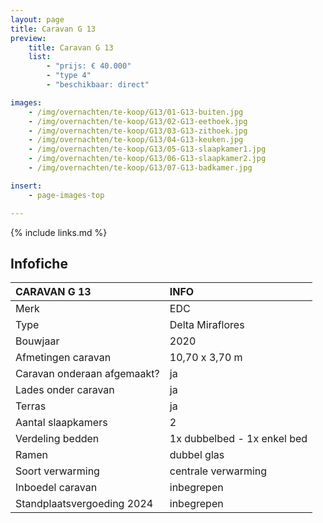 ```yaml
---
layout: page
title: Caravan G 13
preview:
    title: Caravan G 13
    list:
        - "prijs: € 40.000"
        - "type 4"
        - "beschikbaar: direct"

images:
    - /img/overnachten/te-koop/G13/01-G13-buiten.jpg
    - /img/overnachten/te-koop/G13/02-G13-eethoek.jpg
    - /img/overnachten/te-koop/G13/03-G13-zithoek.jpg
    - /img/overnachten/te-koop/G13/04-G13-keuken.jpg
    - /img/overnachten/te-koop/G13/05-G13-slaapkamer1.jpg
    - /img/overnachten/te-koop/G13/06-G13-slaapkamer2.jpg
    - /img/overnachten/te-koop/G13/07-G13-badkamer.jpg

insert:
    - page-images-top

---
```


{% include links.md %}



## Infofiche

CARAVAN G 13                | INFO        |
:---------------------------|:------------|
Merk                        |EDC
Type                        |Delta Miraflores
Bouwjaar                    |2020
Afmetingen caravan          |10,70 x 3,70 m
Caravan onderaan afgemaakt? |ja
Lades onder caravan         |ja
Terras                      |ja
Aantal slaapkamers          |2
Verdeling bedden            |1x dubbelbed - 1x enkel bed
Ramen                       |dubbel glas
Soort verwarming            |centrale verwarming
Inboedel caravan            |inbegrepen
Standplaatsvergoeding 2024  |inbegrepen
